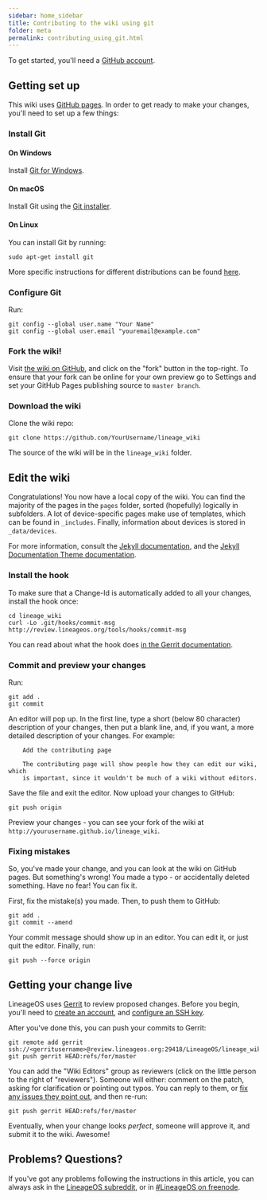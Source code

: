 ```yaml
---
sidebar: home_sidebar
title: Contributing to the wiki using git
folder: meta
permalink: contributing_using_git.html
---
```

To get started, you'll need a [GitHub account](https://github.com).

## Getting set up

This wiki uses [GitHub pages](https://pages.github.com). In order to get ready to make your changes, you'll need to set up a few things:

### Install Git

#### On Windows

Install [Git for Windows](https://git-for-windows.github.io/).

#### On macOS

Install Git using the [Git installer](https://git-scm.com/download/mac).

#### On Linux

You can install Git by running:

```
sudo apt-get install git
```

More specific instructions for different distributions can be found [here](https://git-scm.com/download/linux).

### Configure Git

Run:

```
git config --global user.name "Your Name"
git config --global user.email "youremail@example.com"
```

### Fork the wiki!

Visit [the wiki on GitHub](https://github.com/LineageOS/lineage_wiki), and click on the "fork" button in the top-right.
To ensure that your fork can be online for your own preview go to Settings and set your GitHub Pages publishing source to `master branch`.

### Download the wiki

Clone the wiki repo:

```
git clone https://github.com/YourUsername/lineage_wiki
```

The source of the wiki will be in the `lineage_wiki` folder.

## Edit the wiki

Congratulations! You now have a local copy of the wiki. You can find the majority of the pages in the `pages` folder, sorted (hopefully) logically in subfolders.
A lot of device-specific pages make use of templates, which can be found in `_includes`. Finally, information about devices is stored in `_data/devices`.

For more information, consult the [Jekyll documentation](http://jekyllrb.com/docs/home/), and the [Jekyll Documentation Theme documentation](http://idratherbewriting.com/documentation-theme-jekyll/index.html).

### Install the hook

To make sure that a Change-Id is automatically added to all your changes, install the hook once:

```
cd lineage_wiki
curl -Lo .git/hooks/commit-msg http://review.lineageos.org/tools/hooks/commit-msg
```

You can read about what the hook does [in the Gerrit documentation](https://review.lineageos.org/Documentation/user-changeid.html).

### Commit and preview your changes

Run:

```
git add .
git commit
```

An editor will pop up. In the first line, type a short (below 80 character) description of your changes,
then put a blank line, and, if you want, a more detailed description of your changes. For example:

        Add the contributing page

        The contributing page will show people how they can edit our wiki, which
        is important, since it wouldn't be much of a wiki without editors.

Save the file and exit the editor. Now upload your changes to GitHub:

```
git push origin
```

Preview your changes - you can see your fork of the wiki at `http://yourusername.github.io/lineage_wiki`.

### Fixing mistakes

So, you've made your change, and you can look at the wiki on GitHub pages. But something's wrong!
You made a typo - or accidentally deleted something. Have no fear! You can fix it.

First, fix the mistake(s) you made. Then, to push them to GitHub:

```
git add .
git commit --amend
```

Your commit message should show up in an editor. You can edit it, or just quit the editor.
Finally, run:

```
git push --force origin
```

## Getting your change live

LineageOS uses [Gerrit](http://review.lineageos.org/) to review proposed changes. Before you begin,
you'll need to [create an account](https://review.lineageos.org/login/%23%2Fregister%2Fq%2Fstatus%3Aopen),
and [configure an SSH key](https://review.lineageos.org/Documentation/user-upload.html#ssh).

After you've done this, you can push your commits to Gerrit:

```
git remote add gerrit ssh://<gerritusername>@review.lineageos.org:29418/LineageOS/lineage_wiki
git push gerrit HEAD:refs/for/master
```

You can add the "Wiki Editors" group as reviewers (click on the little person to the right of "reviewers"). Someone will
either: comment on the patch, asking for clarification or pointing out typos. You can reply to them,
or [fix any issues they point out](#fixing-mistakes), and then re-run:

```
git push gerrit HEAD:refs/for/master
```

Eventually, when your change looks _perfect_, someone will approve it, and submit it to the wiki. Awesome!

## Problems? Questions?

If you've got any problems following the instructions in this article, you can always ask in the [LineageOS subreddit](https://reddit.com/r/LineageOS), or
in [#LineageOS on freenode](https://webchat.freenode.net/?channels=LineageOS).
